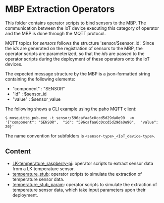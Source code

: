 # MBP Extraction Operators

This folder contains operator scripts to bind sensors to the MBP. The communication between the IoT device executing this category of operator and the MBP is done through the MQTT protocol. 

MQTT topics for *sensors* follows the structure 'sensor/$sensor_id'.
Since the *ids* are generated on the registration of sensors to the MBP, the operator scripts are parameterized, so that the *ids* are passed to the operator scripts during the deployment of these operators onto the IoT devices.

The expected message structure by the MBP is a json-formatted string containing the following elements:
 - "component" : "SENSOR"
 - "id" : $sensor_id
 - "value" : $sensor_value

The following shows a CLI example using the paho MQTT client: 
 
``
    $ mosquitto_pub.exe -t sensor/596cafaa6c0ccd5d29da0e90 
      -m '{"component": "SENSOR", 
           "id": "596cafaa6c0ccd5d29da0e90", 
	          "value": 20}'
``

The name convention for subfolders is `<sensor-type>_<IoT_device-type>`.

## Content

- [LK-temperature_raspberry-pi](LK-temperature_raspberry-pi): operator scripts to extract sensor data from a LK temperature sensor. 
- [temperature_stub](temperature_stub): operator scripts to simulate the extraction of temperature sensor data. 
- [temperature_stub_param](temperature_stub_param): operator scripts to simulate the extraction of temperature sensor data, which take input parameters upon their deployment. 
